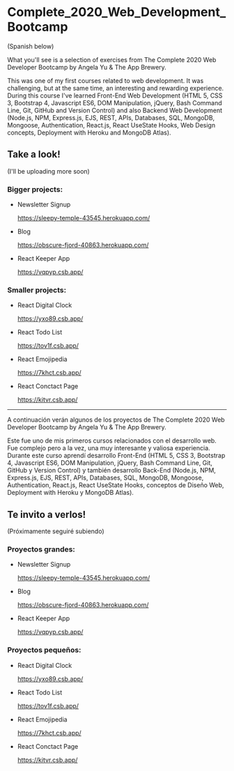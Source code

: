 # Complete_2020_Web_Development_Bootcamp
(Spanish below)

What you'll see is a selection of exercises from The Complete 2020 Web Developer Bootcamp by Angela Yu &amp; The App Brewery.

This was one of my first courses related to web development. It was challenging, but at the same time, an interesting and rewarding experience.
During this course I've learned Front-End Web Development (HTML 5, CSS 3, Bootstrap 4, Javascript ES6, DOM Manipulation, jQuery, Bash Command Line, Git, GitHub and Version Control) and also Backend Web Development (Node.js, NPM, Express.js, EJS, REST, APIs, Databases, SQL, MongoDB, Mongoose, Authentication, React.js, React UseState Hooks, Web Design concepts, Deployment with Heroku and MongoDB Atlas). 

## Take a look!
(I'll be uploading more soon)

### Bigger projects:

- Newsletter Signup

  https://sleepy-temple-43545.herokuapp.com/

- Blog

  https://obscure-fjord-40863.herokuapp.com/

- React Keeper App

  https://vqpyp.csb.app/


### Smaller projects:

- React Digital Clock
  
  https://yxo89.csb.app/
    
- React Todo List

  https://tov1f.csb.app/

- React Emojipedia

  https://7khct.csb.app/

- React Conctact Page

  https://kitvr.csb.app/
  
----------------------------------------------------------------------------------------------------------------------------------------------------------------------------

A continuación verán algunos de los proyectos de The Complete 2020 Web Developer Bootcamp by Angela Yu &amp; The App Brewery.

Este fue uno de mis primeros cursos relacionados con el desarrollo web. Fue complejo pero a la vez, una muy interesante y valiosa experiencia.
Durante este curso aprendí desarrollo Front-End (HTML 5, CSS 3, Bootstrap 4, Javascript ES6, DOM Manipulation, jQuery, Bash Command Line, Git, GitHub y Version Control) y también desarrollo Back-End (Node.js, NPM, Express.js, EJS, REST, APIs, Databases, SQL, MongoDB, Mongoose, Authentication, React.js, React UseState Hooks, conceptos de Diseño Web, Deployment with Heroku y MongoDB Atlas). 

## Te invito a verlos!
(Próximamente seguiré subiendo)

### Proyectos grandes:

- Newsletter Signup

  https://sleepy-temple-43545.herokuapp.com/

- Blog

  https://obscure-fjord-40863.herokuapp.com/

- React Keeper App

  https://vqpyp.csb.app/


### Proyectos pequeños:

- React Digital Clock
  
  https://yxo89.csb.app/
    
- React Todo List

  https://tov1f.csb.app/

- React Emojipedia

  https://7khct.csb.app/

- React Conctact Page

  https://kitvr.csb.app/
